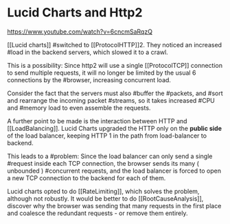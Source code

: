 
# Lucid Charts and Http2

<https://www.youtube.com/watch?v=6cncmSaRqzQ>

[[Lucid charts]] #switched to [[ProtocolHTTP]]2. They noticed an increased #load in the backend servers, which slowed it to a crawl.

This is a possibility: Since http2 will use a single [[ProtocolTCP]] connection to send multiple requests, it will no longer be limited by the usual 6 connections by the #browser, increasing concurrent load.

Consider the fact that the servers must also #buffer the #packets, and #sort and rearrange the incoming packet #streams, so it takes increased #CPU and #memory load to even assemble the requests.

A further point to be made is the interaction between HTTP and [[LoadBalancing]]. Lucid Charts upgraded the HTTP only on the __public side__ of the load balancer, keeping HTTP 1 in the path from load-balancer to backend.

This leads to a #problem: Since the load balancer can only send a single #request inside each TCP connection, the browser sends its many ( unbounded ) #concurrent requests, and the load balancer is forced to open a new TCP connection to the backend for each of them.

Lucid charts opted to do [[RateLimiting]], which solves the problem, although not robustly.  It would be better to do [[RootCauseAnalysis]], discover why the browser was sending that many requests in the first place and coalesce the redundant requests - or remove them entirely.

